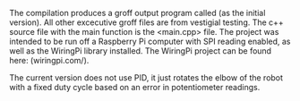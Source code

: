 The compilation produces a groff output program called <test-integ-0> (as the initial version).
All other excecutive groff files are from vestigial testing.
The c++ source file with the main function is the <main.cpp> file.
The project was intended to be run off a Raspberry Pi computer with SPI reading enabled, as well as the WiringPi library installed.
The WiringPi project can be found here: (wiringpi.com/).

The current version does not use PID, it just rotates the elbow of the robot with a fixed duty cycle based on an error in potentiometer readings.
